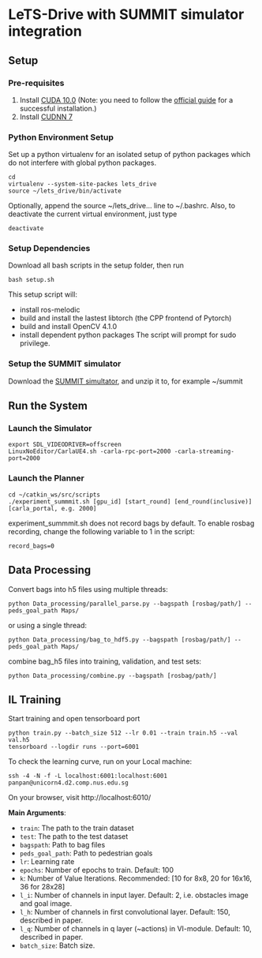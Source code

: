 #
# LeTS-Drive with SUMMIT simulator integration
## Setup
### Pre-requisites
1. Install [CUDA 10.0](https://developer.nvidia.com/cuda-10.0-download-archive) (Note: you need to follow the [official guide](https://docs.nvidia.com/cuda/cuda-installation-guide-linux/index.html) for a successful installation.)
2. Install [CUDNN 7](https://docs.nvidia.com/deeplearning/sdk/cudnn-install/index.html)
### Python Environment Setup
Set up a python virtualenv for an isolated setup of python packages which do not interfere with global python packages.
```
cd
virtualenv --system-site-packes lets_drive 
source ~/lets_drive/bin/activate
```
Optionally, append the source ~/lets_drive... line to ~/.bashrc. Also, to deactivate the current virtual environment, just type 
```
deactivate
```
### Setup Dependencies
Download all bash scripts in the setup folder, then run
```
bash setup.sh
```
This setup script will:
* install ros-melodic
* build and install the lastest libtorch (the CPP frontend of Pytorch)
* build and install OpenCV 4.1.0
* install dependent python packages
The script will prompt for sudo privilege.

### Setup the SUMMIT simulator
Download the [SUMMIT simultator](https://www.dropbox.com/s/3cnjktij8vtfn56/summit.zip?dl=0), and unzip it to, for example ~/summit

## Run the System
### Launch the Simulator
```
export SDL_VIDEODRIVER=offscreen
LinuxNoEditor/CarlaUE4.sh -carla-rpc-port=2000 -carla-streaming-port=2000
```
### Launch the Planner
```
cd ~/catkin_ws/src/scripts
./experiment_summmit.sh [gpu_id] [start_round] [end_round(inclusive)] [carla_portal, e.g. 2000]
```
experiment_summmit.sh does not record bags by default. To enable rosbag recording, change the following variable to 1 in the script:
```
record_bags=0
```
## Data Processing
Convert bags into h5 files using multiple threads:
```
python Data_processing/parallel_parse.py --bagspath [rosbag/path/] --peds_goal_path Maps/
```
or using a single thread:
```
python Data_processing/bag_to_hdf5.py --bagspath [rosbag/path/] --peds_goal_path Maps/
```
combine bag_h5 files into training, validation, and test sets:
```
python Data_processing/combine.py --bagspath [rosbag/path/]
```
## IL Training
Start training and open tensorboard port
```
python train.py --batch_size 512 --lr 0.01 --train train.h5 --val val.h5
tensorboard --logdir runs --port=6001
```
To check the learning curve, run on your Local machine:
```
ssh -4 -N -f -L localhost:6001:localhost:6001 panpan@unicorn4.d2.comp.nus.edu.sg
```
On your browser, visit http://localhost:6010/

**Main Arguments**:
- `train`: The path to the train dataset
- `test`: The path to the test dataset
- `bagspath`: Path to bag files
- `peds_goal_path`: Path to pedestrian goals
- `lr`: Learning rate 
- `epochs`: Number of epochs to train. Default: 100
- `k`: Number of Value Iterations. Recommended: [10 for 8x8, 20 for 16x16, 36 for 28x28]
- `l_i`: Number of channels in input layer. Default: 2, i.e. obstacles image and goal image.
- `l_h`: Number of channels in first convolutional layer. Default: 150, described in paper.
- `l_q`: Number of channels in q layer (~actions) in VI-module. Default: 10, described in paper.
- `batch_size`: Batch size. 



